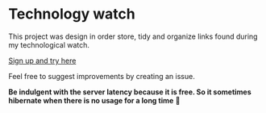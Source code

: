 # Technology watch

This project was design in order store, tidy and organize links found during my technological watch.

[Sign up and try here](https://technology-watch.herokuapp.com/)


Feel free to suggest improvements by creating an issue.


**Be indulgent with the server latency because it is free. So it sometimes hibernate when there is no usage for a long time** 🙂
